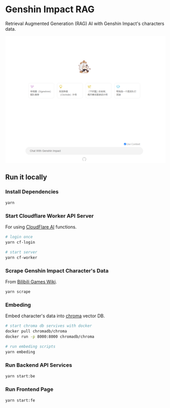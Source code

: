 # Genshin Impact RAG

Retrieval Augmented Generation (RAG) AI with Genshin Impact's characters data.

![screenshot](docs/screenshot.png)

## Run it locally

### Install Dependencies

```bash
yarn
```

### Start Cloudflare Worker API Server

For using [CloudFlare AI](https://ai.cloudflare.com/) functions.

```bash
# login once
yarn cf-login
```

```bash
# start server
yarn cf-worker
```

### Scrape Genshin Impact Character's Data

From [Bilibili Games Wiki](https://wiki.biligame.com/ys/%E9%A6%96%E9%A1%B5).

```bash
yarn scrape
```

### Embeding

Embed character's data into [chroma](https://trychroma.com/) vector DB.

```bash
# start chroma db servives with docker
docker pull chromadb/chroma
docker run -p 8000:8000 chromadb/chroma
```

```bash
# run embeding scripts
yarn embeding
```

### Run Backend API Services

```bash
yarn start:be
```

### Run Frontend Page

```bash
yarn start:fe
```
